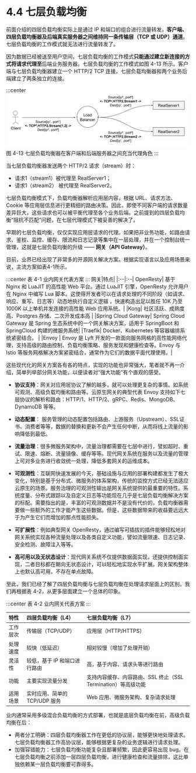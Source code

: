 # 4.4 七层负载均衡 

前面介绍的四层负载均衡实际上是通过 IP 和端口的组合进行流量转发，**客户端、四层负载均衡器及后端真实服务器之间维持同一条传输层（TCP 或 UDP）通道**。七层负载均衡的工作模式就无法进行流量转发了。

因为数据已经被送至用户空间，七层负载均衡的工作模式**只能通过建立新连接的方式将请求代理至**后端业务服务器。七层负载均衡的工作模式如图 4-13 所示。客户端与七层负载均衡器建立一个 HTTP/2 TCP 连接，七层负载均衡器和两个业务后端建立了两条独立的连接。

:::center
  ![](../assets/balancer7.svg)<br/>
  图 4-13 七层负载均衡器在客户端和后端服务器之间充当代理角色
:::

当七层负载均衡器发送两个 HTTP/2 请求（stream）时：
- 请求1（stream1）被代理至 RealServer1；
- 请求1（stream2） 被代理至 RealServer2。

七层负载均衡模式下，负载均衡器解析应用层内容，根据 URL、请求方法、Cookie 等应用层信息进行更精细的路由决策。因此，即使不同客户端的请求数量差异巨大，这些请求也可以被平衡代理至各个业务后端。之前提到的四层负载均衡“阻抗不匹配”问题，在七层代理模式下被妥善的解决了。


早期的七层负载均衡，仅仅实现应用层请求的代理。如果把非业务功能，如路由请求、鉴权、监控、缓存、限流和日志记录等集中在一层处理，并在一个控制台统一管理，这就是七层负载均衡的升级 —— **网关（API Gateway）**。

目前，业界已经出现了非常多的开源网关解决方案。根据实现语言以及应用场景来说，主流方案如表4-1所示。

:::center
表 4-1 业内网关代表方案
::: 
网关|特点|
|:--|:--|
OpenResty| 基于 Nginx 和 LuaJIT 的高性能 Web 平台。通过 LuaJIT 引擎，OpenResty 允许用户在 Nginx 中编写 Lua 脚本。这使得开发者可以在请求处理的不同阶段（如请求、响应、重写、日志等）动态地执行自定义逻辑 ，快速构造出足以胜任 10K 乃至 1000K 以上单机并发连接的高性能 Web 应用系统。|
|Kong| 社区活跃、成熟度高、Postgres 存储、二次开发成本高 |
|Spring Cloud Gateway| Spring Cloud Gateway 是 Spring 生态系统中的一个网关解决方案，适用于 SpringBoot 和 SpringCloud 构建的微服务系统|
|Traefik| Docker、Kubernetes 等容器编排系统紧密结合。 |
|Envoy | Envoy 是 Lyft 开发的一款面向服务网格的高性能网络代理，支持高级的路由控制、负载均衡策略、服务发现和健康检查等。Envoy 与 Istio 等服务网格解决方案紧密结合，通常作为它们的数据平面代理使用。|

这些现代化的网关方案各有各的特点，实现的功能也非常强大，笔者就不再一介绍，简单列举部分网关功能，以便读者对“强大功能”有个直观的感受。

- **协议支持**：网关对应用层协议了解的越多，就可以处理更复杂的事情。如系统可观测、高级负载均衡和路由等。云原生网关的典型代表 Envoy 支持如下七层协议的解析和路由：HTTP/1、HTTP/2、gRPC、Redis、MongoDB、DynamoDB 等等。

- **动态配置**： 服务管理的动态配置包括路由、上游服务（Upstream）、SSL证书、消费者等等，数据的替换和更新不会产生任何中断，从而将线上流量的影响降低到最低。

- **流量治理**：很多微服务架构中，流量治理都需要在七层中进行，譬如超时、重试、限速、熔断、流量镜像、缓存等等。现代网关系统在服务以及流量的管理上可对多业务进行收敛统一处理，降低多套网关的运维成本。

- **可观测性**：互联网快速发展的今天，基础设施与应用的部署构建都发生了极大变化，特别是基于分布式、微服务的体系架构，传统的监控方式已经无法适应云原生的场景。服务治理的可观测性输出是网关系统提供的最重要的特性。系统度量、分布式跟踪以及自定义日志等功能现在几乎是七层负载均衡解决方案的标配。需要指出的是，丰富的可观测数据并不是没有代价的，负载均衡器需要做一些额外的工作才能产生这些数据。但是，这些数据带来的收益要远远大于为产生它们而增加的那点性能损失。

- **可扩展性**：例如典型网关 OpenResty，通过编写可插拔的插件能够轻松地对网关系统实现各种流量处理以及各类自定义功能，譬如流量限速、日志记录、安全检测、故障注入等等。

- **高可用以及无状态设计**：现代网关系统不仅提供数据面实现，还提供控制面实现，二者目标都在朝向无状态设计，可以轻松地实现水平扩展。网关架构整体上也默认高可用，不存在单点故障。





至此，我们已经了解了四层负载均衡与七层负载均衡在处理请求层面上的区别。我们再根据表 4-2，从更多层面建立一个总体的印象。

:::center
表 4-2 业内网关代表方案
::: 

|特性|四层负载均衡（L4）|七层负载均衡（L7）|
|:--|:--|:--|
|工作层次|传输层（TCP/UDP）|应用层（HTTP/HTTPS）|
|处理速度	|较快（低延迟）	|相对较慢（增加了处理开销）|
|灵活性|较低，基于 IP 和端口进行路由|高，基于内容、请求头等进行路由|
|功能|主要实现流量分发|支持内容缓存、内容路由、SSL 终止（SSL Termination）等高级功能|
|适用场景|实时应用、简单的 TCP/UDP 服务|Web 应用、微服务架构、复杂请求处理|


业内通常采用多级混合负载均衡的方式部署，也就是底层负载均衡在前，高级负载均衡在后：
- 两者分工明确：四层负载均衡器工作在更低的协议层，能够更快地处理请求。七层负载均衡器工作高协议层，能够根据更复杂的业务逻辑进行请求处理。
- 加强容错能力：七层负载均衡功能复杂且部署频繁，因此更容易出现 bug。在七层负载均衡之前添加一层四层负载均衡，进行健康检查和流量排除，这比单独依赖某一层负载均衡要可靠得多。


